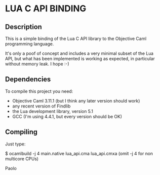 LUA C API BINDING
=================

Description
-----------

This is a simple binding of the Lua C API library to the Objective Caml
programming language.

It's only a poof of concept and includes a very minimal subset of the Lua API,
but what has been implemented is working as expected, in particular without
memory leak. I hope :-)


Dependencies
------------

To compile this project you need:
 + Objective Caml 3.11.1 (but I think any later version should work)
 + any recent version of Findlib
 + the Lua development library, version 5.1
 + GCC (I'm using 4.4.1, but every version should be OK)

Compiling
---------

Just type:

$ ocamlbuild -j 4 main.native lua_api.cma lua_api.cmxa
(omit -j 4 for non multicore CPUs)


Paolo

